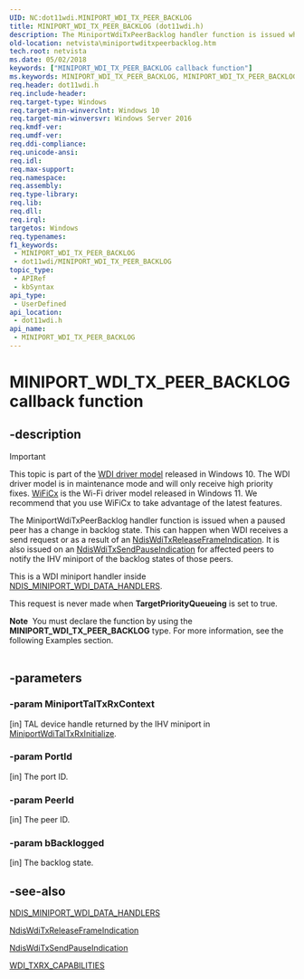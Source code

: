 ```yaml
---
UID: NC:dot11wdi.MINIPORT_WDI_TX_PEER_BACKLOG
title: MINIPORT_WDI_TX_PEER_BACKLOG (dot11wdi.h)
description: The MiniportWdiTxPeerBacklog handler function is issued when a paused peer has a change in backlog state.
old-location: netvista\miniportwditxpeerbacklog.htm
tech.root: netvista
ms.date: 05/02/2018
keywords: ["MINIPORT_WDI_TX_PEER_BACKLOG callback function"]
ms.keywords: MINIPORT_WDI_TX_PEER_BACKLOG, MINIPORT_WDI_TX_PEER_BACKLOG callback, MiniportWdiTxPeerBacklog, MiniportWdiTxPeerBacklog callback function [Network Drivers Starting with Windows Vista], dot11wdi/MiniportWdiTxPeerBacklog, netvista.miniportwditxpeerbacklog
req.header: dot11wdi.h
req.include-header: 
req.target-type: Windows
req.target-min-winverclnt: Windows 10
req.target-min-winversvr: Windows Server 2016
req.kmdf-ver: 
req.umdf-ver: 
req.ddi-compliance: 
req.unicode-ansi: 
req.idl: 
req.max-support: 
req.namespace: 
req.assembly: 
req.type-library: 
req.lib: 
req.dll: 
req.irql: 
targetos: Windows
req.typenames: 
f1_keywords:
 - MINIPORT_WDI_TX_PEER_BACKLOG
 - dot11wdi/MINIPORT_WDI_TX_PEER_BACKLOG
topic_type:
 - APIRef
 - kbSyntax
api_type:
 - UserDefined
api_location:
 - dot11wdi.h
api_name:
 - MINIPORT_WDI_TX_PEER_BACKLOG
---
```


# MINIPORT_WDI_TX_PEER_BACKLOG callback function


## -description

> [!IMPORTANT]
> This topic is part of the [WDI driver model](/windows-hardware/drivers/network/wdi-miniport-driver-design-guide.md) released in Windows 10. The WDI driver model is in maintenance mode and will only receive high priority fixes. [WiFiCx](/windows-hardware/drivers/netcx/wifi-wdf-class-extension-wificx.md) is the Wi-Fi driver model released in Windows 11. We recommend that you use WiFiCx to take advantage of the latest  features.

The 
  MiniportWdiTxPeerBacklog handler function is issued when a paused peer has a change in backlog state.  This can happen when WDI receives a send request or as a result of an <a href="/windows-hardware/drivers/ddi/dot11wdi/nc-dot11wdi-ndis_wdi_tx_release_frames_ind">NdisWdiTxReleaseFrameIndication</a>.  It is also issued on an <a href="/windows-hardware/drivers/ddi/dot11wdi/nc-dot11wdi-ndis_wdi_tx_send_pause_ind">NdisWdiTxSendPauseIndication</a> for affected peers to notify the IHV miniport of the backlog states of those peers.

This is a WDI miniport handler inside <a href="/windows-hardware/drivers/ddi/dot11wdi/ns-dot11wdi-_ndis_miniport_wdi_data_handlers">NDIS_MINIPORT_WDI_DATA_HANDLERS</a>.

This request is never made when <b>TargetPriorityQueueing</b> is set to true.
<div class="alert"><b>Note</b>  You must declare the function by using the <b>MINIPORT_WDI_TX_PEER_BACKLOG</b> type. For more
   information, see the following Examples section.</div><div> </div>

## -parameters

### -param MiniportTalTxRxContext 

[in]
TAL device handle returned by the IHV miniport in <a href="/windows-hardware/drivers/ddi/dot11wdi/nc-dot11wdi-miniport_wdi_tal_txrx_initialize">MiniportWdiTalTxRxInitialize</a>.

### -param PortId 

[in]
The port ID.

### -param PeerId 

[in]
The peer ID.

### -param bBacklogged 

[in]
The backlog state.

## -see-also

<a href="/windows-hardware/drivers/ddi/dot11wdi/ns-dot11wdi-_ndis_miniport_wdi_data_handlers">NDIS_MINIPORT_WDI_DATA_HANDLERS</a>



<a href="/windows-hardware/drivers/ddi/dot11wdi/nc-dot11wdi-ndis_wdi_tx_release_frames_ind">NdisWdiTxReleaseFrameIndication</a>



<a href="/windows-hardware/drivers/ddi/dot11wdi/nc-dot11wdi-ndis_wdi_tx_send_pause_ind">NdisWdiTxSendPauseIndication</a>



<a href="/windows-hardware/drivers/ddi/dot11wdi/ns-dot11wdi-_wdi_txrx_target_capabilities">WDI_TXRX_CAPABILITIES</a>

